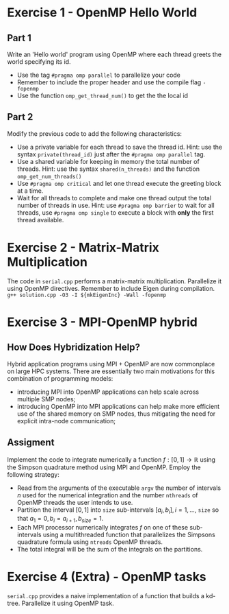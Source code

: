 # Exercise 1 - OpenMP Hello World
## Part 1
Write an 'Hello world' program using OpenMP where each thread greets the world specifying its id.

* Use the tag `#pragma omp parallel` to parallelize your code
* Remember to include the proper header and use the compile flag `-fopenmp`
* Use the function `omp_get_thread_num()` to get the the local id

## Part 2
Modify the previous code to add the following characteristics:

* Use a private variable for each thread to save the thread id. Hint: use the syntax `private(thread_id)` just after the `#pragma omp parallel` tag.
* Use a shared variable for keeping in memory the total number of threads. Hint: use the syntax `shared(n_threads)` and the function `omp_get_num_threads()`
* Use `#pragma omp critical` and let one thread execute the greeting block at a time.
* Wait for all threads to complete and make one thread output the total number of threads in use. Hint: use `#pragma omp barrier` to wait for all threads, use `#pragma omp single` to execute a block with **only** the first thread available.

# Exercise 2 - Matrix-Matrix Multiplication
The code in `serial.cpp` performs a matrix-matrix multiplication. Parallelize it using OpenMP directives. Remember to include Eigen during compilation.
```g++ solution.cpp -O3 -I ${mkEigenInc} -Wall -fopenmp```

# Exercise 3 - MPI-OpenMP hybrid

## How Does Hybridization Help?
Hybrid application programs using MPI + OpenMP are now commonplace on large HPC systems. There are essentially two main motivations for this combination of programming models: 
* introducing MPI into OpenMP applications can help scale across multiple SMP nodes;
* introducing OpenMP into MPI applications can help make more efficient use of the shared memory on SMP nodes, thus mitigating the need for explicit intra-node communication;

## Assigment
Implement the code to integrate numerically a function $f: [0, 1] \rightarrow \mathbb R$ using the Simpson quadrature method using MPI and OpenMP. Employ the following strategy:
* Read from the arguments of the executable `argv` the number of intervals $n$ used for the numerical integration and the number `nthreads` of OpenMP threads the user intends to use.
* Partition the interval $[0, 1]$ into `size` sub-intervals $[a_i, b_i], i = 1, ...,$ `size` so that $a_1 = 0, b_i = a_{i+1},  b_{size}=1$. 
* Each MPI processor numerically integrates $f$ on one of these sub-intervals using a multithreaded function that parallelizes the Simpsons quadrature formula using `ntreads` OpenMP threads.
* The total integral will be the sum of the integrals on the partitions.

# Exercise 4 (Extra) - OpenMP tasks
`serial.cpp` provides a naive implementation of a function that builds a kd-tree. Parallelize it using OpenMP task.
